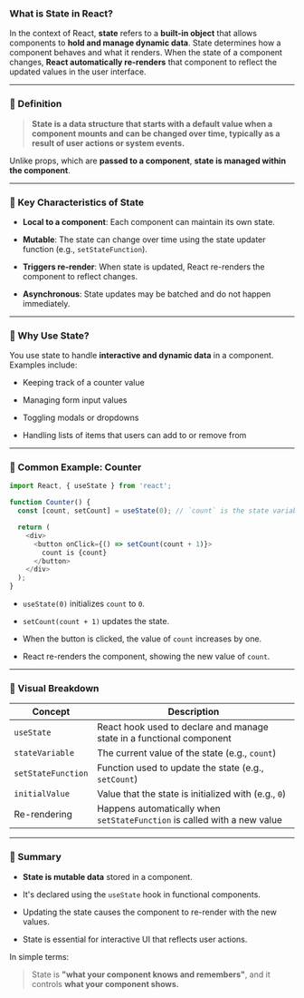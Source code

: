 ### What is **State** in React?

In the context of React, **state** refers to a **built-in object** that allows components to **hold and manage dynamic data**. State determines how a component behaves and what it renders. When the state of a component changes, **React automatically re-renders** that component to reflect the updated values in the user interface.

---

### 🔹 Definition

> **State is a data structure that starts with a default value when a component mounts and can be changed over time, typically as a result of user actions or system events.**

Unlike props, which are **passed to a component**, **state is managed within the component**.

---

### 🔹 Key Characteristics of State

- **Local to a component**: Each component can maintain its own state.
    
- **Mutable**: The state can change over time using the state updater function (e.g., `setStateFunction`).
    
- **Triggers re-render**: When state is updated, React re-renders the component to reflect changes.
    
- **Asynchronous**: State updates may be batched and do not happen immediately.
    

---

### 🔹 Why Use State?

You use state to handle **interactive and dynamic data** in a component. Examples include:

- Keeping track of a counter value
    
- Managing form input values
    
- Toggling modals or dropdowns
    
- Handling lists of items that users can add to or remove from
    

---

### 🔹 Common Example: Counter

```javascript
import React, { useState } from 'react';

function Counter() {
  const [count, setCount] = useState(0); // `count` is the state variable

  return (
    <div>
      <button onClick={() => setCount(count + 1)}>
        count is {count}
      </button>
    </div>
  );
}
```

- `useState(0)` initializes `count` to `0`.
    
- `setCount(count + 1)` updates the state.
    
- When the button is clicked, the value of `count` increases by one.
    
- React re-renders the component, showing the new value of `count`.
    

---

### 🔹 Visual Breakdown

|Concept|Description|
|---|---|
|`useState`|React hook used to declare and manage state in a functional component|
|`stateVariable`|The current value of the state (e.g., `count`)|
|`setStateFunction`|Function used to update the state (e.g., `setCount`)|
|`initialValue`|Value that the state is initialized with (e.g., `0`)|
|Re-rendering|Happens automatically when `setStateFunction` is called with a new value|

---

### 🔹 Summary

- **State is mutable data** stored in a component.
    
- It's declared using the `useState` hook in functional components.
    
- Updating the state causes the component to re-render with the new values.
    
- State is essential for interactive UI that reflects user actions.
    

In simple terms:

> State is **"what your component knows and remembers"**, and it controls **what your component shows.**